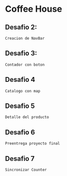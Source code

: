 # Coffee House

## Desafio 2:
    Creacion de NavBar

## Desafio 3:
    Contador con boton

## Desafio 4
    Catalogo con map

## Desafio 5
    Detalle del producto

## Desafio 6
    Preentrega proyecto final

## Desafio 7
    Sincronizar Counter

